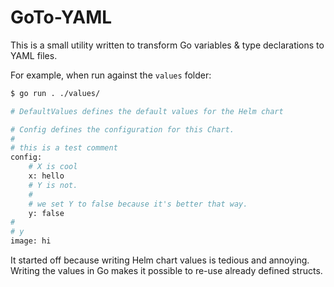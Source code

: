 # GoTo-YAML

This is a small utility written to transform Go variables & type declarations to
YAML files.

For example, when run against the `values` folder:

```bash
$ go run . ./values/

# DefaultValues defines the default values for the Helm chart

# Config defines the configuration for this Chart.
#
# this is a test comment
config:
    # X is cool
    x: hello
    # Y is not.
    #
    # we set Y to false because it's better that way.
    y: false
#
# y
image: hi
```

It started off because writing Helm chart values is tedious and annoying.
Writing the values in Go makes it possible to re-use already defined structs.

